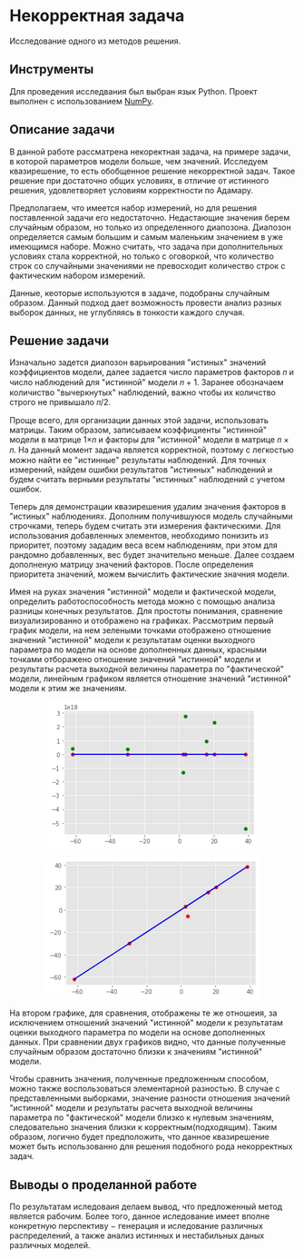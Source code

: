 # Некорректная задача 
Исследование одного из методов решения.

## Инструменты
Для проведения исследвания был выбран язык Python. Проект выполнен с использованием [NumPy](https://numpy.org/doc/).

## Описание задачи
В данной работе рассматрена некоректная задача, на примере задачи, в которой параметров модели больше, чем значений. Исследуем квазирешение, то есть обобщенное решение некорректной задач. Такое решение при достаточно общих условиях, в отличие от истинного решения, удовлетворяет условиям корректности по Адамару.

Предполагаем, что имеется набор измерений, но для решения поставленной задачи его недостаточно. Недастающие значения берем случайным образом, но только из определенного диапозона. Диапозон определяется самым большим и самым маленьким значением в уже имеющимся наборе. Можно считать, что задача при дополнительных условиях стала корректной, но только с оговоркой, что количество строк со случайными значениями не превосходит количество строк с фактическим набором измерений.

Данные, кеоторые используются в задаче, подобраны случайным образом. Данный подход дает возможность провести анализ разных выборок данных, не углубляясь в тонкости каждого случая.

## Решение задачи
Изначально задется диапозон варьирования "истиных" значений коэффициентов модели, далее задается число параметров факторов 𝑛 и число наблюдений для "истинной" модели 𝑛 + 1. Заранее обозначаем количиство "вычеркнутых" наблюдений, важно чтобы их количство строго не привышало 𝑛/2. 

Проще всего, для организации данных этой задачи, использовать матрицы. Таким образом, записываем коэффициенты "истинной" модели в матрице 1×𝑛 и факторы для "истинной" модели в матрице 𝑛 × 𝑛. На данный момент задача является корректной, поэтому с легкостью можно найти ее "истинные" результаты наблюдений. Для точных измерений, найдем ошибки результатов "истинных" наблюдений и будем считать верными результаты "истинных" наблюдений с учетом ошибок. 

Теперь для демонстрации квазирешения удалим значения факторов в "истиных" наблюдениях. Дополним получившуюся модель случайными строчками, теперь будем считать эти измерения фактическими. Для использования добавленных элементов, необходимо понизить из приоритет, поэтому зададим веса всем наблюдениям, при этом для рандомно добавленных, вес будет значительно меньше. Далее создаем дополненую матрицу значений факторов. После определения приоритета значений, можем вычислить фактические значния модели.

Имея на руках значения "истинной" модели и фактической модели, определить работоспособность метода можно с помощью анализа разницы конечных результатов. Для простоты понимания, сравнение визуализированно и отображено на графиках. Рассмотрим первый график модели, на нем зелеными точками отображено отношение значений "истинной" модели к результатам оценки выходного параметра по модели на основе дополненных данных, красными точками отборажено отношение значений "истинной" модели и результаты расчета выходной величины параметра по "фактической" модели, линейным графиком является отношение значений "истинной" модели к этим же значениям.

<p align="center">
  <img src="https://github.com/cyber-baron/ill-posed-problem/blob/main/graphics/example%201.1.png" alt="example 1.1"/>
</p>

<p align="center">
  <img src="https://github.com/cyber-baron/ill-posed-problem/blob/main/graphics/example%201.2.png" alt="example 1.2"/>
</p>
  
На втором графике, для сравнения, отображены те же отношеия, за исключением отношений значений "истинной" модели к результатам оценки выходного параметра по модели на основе дополненных данных. При сравнении двух графиков видно, что данные полученные случайным образом достаточно близки к значениям "истинной" модели.

Чтобы сравнить значения, полученные предложенным способом, можно также воспользоваться элементарной разностью. В случае с представленными выборками, значение разности отношения значений "истинной" модели и результаты расчета выходной величины параметра по "фактической" модели близко к нулевым значениям, следовательно значения близки к корректным(подходящим). Таким образом, логично будет предположить, что данное квазирешение может быть использованно для решения подобного рода некорректных задач.

## Выводы о проделанной работе
По результатам иследоваия делаем вывод, что предложенный метод является рабочим. Более того, данное иследование имеет вполне конкретную перспективу − генерация и иследование различных распределений, а также анализ истинных и нестабильных даных различных моделей.
